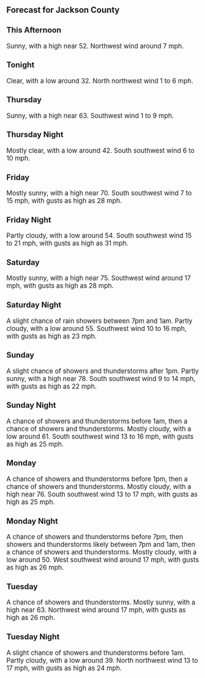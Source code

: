 <div>
   <h2>Forecast for Jackson County</h2>
   <p>
      <div style="font-size:120%">
         <h3>This Afternoon</h3>Sunny, with a high near 52. Northwest wind around 7 mph.<br></div>
   </p>
   <p>
      <div style="font-size:120%">
         <h3>Tonight</h3>Clear, with a low around 32. North northwest wind 1 to 6 mph.<br></div>
   </p>
   <p>
      <div style="font-size:120%">
         <h3>Thursday</h3>Sunny, with a high near 63. Southwest wind 1 to 9 mph.<br></div>
   </p>
   <p>
      <div style="font-size:120%">
         <h3>Thursday Night</h3>Mostly clear, with a low around 42. South southwest wind 6 to 10 mph.<br></div>
   </p>
   <p>
      <div style="font-size:120%">
         <h3>Friday</h3>Mostly sunny, with a high near 70. South southwest wind 7 to 15 mph, with gusts as high as 28 mph.<br></div>
   </p>
   <p>
      <div style="font-size:120%">
         <h3>Friday Night</h3>Partly cloudy, with a low around 54. South southwest wind 15 to 21 mph, with gusts as high as 31 mph.<br></div>
   </p>
   <p>
      <div style="font-size:120%">
         <h3>Saturday</h3>Mostly sunny, with a high near 75. Southwest wind around 17 mph, with gusts as high as 28 mph.<br></div>
   </p>
   <p>
      <div style="font-size:120%">
         <h3>Saturday Night</h3>A slight chance of rain showers between 7pm and 1am. Partly cloudy, with a low around 55. Southwest wind 10 to 16 mph, with
         gusts as high as 23 mph.<br></div>
   </p>
   <p>
      <div style="font-size:120%">
         <h3>Sunday</h3>A slight chance of showers and thunderstorms after 1pm. Partly sunny, with a high near 78. South southwest wind 9 to 14 mph,
         with gusts as high as 22 mph.<br></div>
   </p>
   <p>
      <div style="font-size:120%">
         <h3>Sunday Night</h3>A chance of showers and thunderstorms before 1am, then a chance of showers and thunderstorms. Mostly cloudy, with a low around
         61. South southwest wind 13 to 16 mph, with gusts as high as 25 mph.<br></div>
   </p>
   <p>
      <div style="font-size:120%">
         <h3>Monday</h3>A chance of showers and thunderstorms before 1pm, then a chance of showers and thunderstorms. Mostly cloudy, with a high near
         76. South southwest wind 13 to 17 mph, with gusts as high as 25 mph.<br></div>
   </p>
   <p>
      <div style="font-size:120%">
         <h3>Monday Night</h3>A chance of showers and thunderstorms before 7pm, then showers and thunderstorms likely between 7pm and 1am, then a chance
         of showers and thunderstorms. Mostly cloudy, with a low around 50. West southwest wind around 17 mph, with gusts as high as
         26 mph.<br></div>
   </p>
   <p>
      <div style="font-size:120%">
         <h3>Tuesday</h3>A chance of showers and thunderstorms. Mostly sunny, with a high near 63. Northwest wind around 17 mph, with gusts as high
         as 26 mph.<br></div>
   </p>
   <p>
      <div style="font-size:120%">
         <h3>Tuesday Night</h3>A slight chance of showers and thunderstorms before 1am. Partly cloudy, with a low around 39. North northwest wind 13 to 17
         mph, with gusts as high as 24 mph.<br></div>
   </p>
</div>